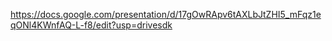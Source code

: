 https://docs.google.com/presentation/d/17gOwRApv6tAXLbJtZHI5_mFqz1eqONl4KWnfAQ-L-f8/edit?usp=drivesdk
